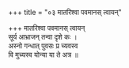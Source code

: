 +++
title = "०३ मातरिश्वा पवमानस् त्वायन्"

+++
मातरिश्वा पवमानस् त्वायन्  
सूर्य आभ्राजन् तन्वा दृशे कः ।  
अस्नो गन्धात् पुवसः प्र च्यवस्व  
वि मुच्यस्व योन्या या ते अत्र ॥